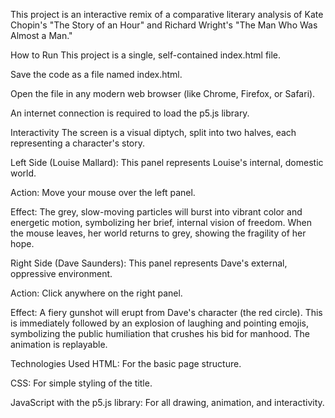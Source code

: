 This project is an interactive remix of a comparative literary analysis of Kate Chopin's "The Story of an Hour" and Richard Wright's "The Man Who Was Almost a Man."

How to Run
This project is a single, self-contained index.html file.

Save the code as a file named index.html.

Open the file in any modern web browser (like Chrome, Firefox, or Safari).

An internet connection is required to load the p5.js library.

Interactivity
The screen is a visual diptych, split into two halves, each representing a character's story.

Left Side (Louise Mallard): This panel represents Louise's internal, domestic world.

Action: Move your mouse over the left panel.

Effect: The grey, slow-moving particles will burst into vibrant color and energetic motion, symbolizing her brief, internal vision of freedom. When the mouse leaves, her world returns to grey, showing the fragility of her hope.

Right Side (Dave Saunders): This panel represents Dave's external, oppressive environment.

Action: Click anywhere on the right panel.

Effect: A fiery gunshot will erupt from Dave's character (the red circle). This is immediately followed by an explosion of laughing and pointing emojis, symbolizing the public humiliation that crushes his bid for manhood. The animation is replayable.

Technologies Used
HTML: For the basic page structure.

CSS: For simple styling of the title.

JavaScript with the p5.js library: For all drawing, animation, and interactivity.
